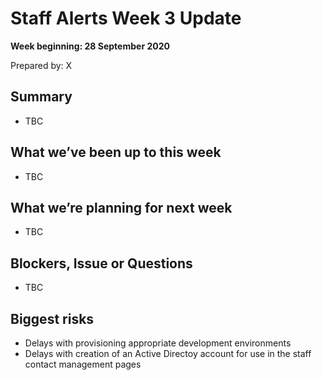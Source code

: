 # Staff Alerts Week 3 Update
**Week beginning: 28 September 2020** 

Prepared by: X

## Summary

* TBC

## What we’ve been up to​ this week​

* TBC

## What we’re planning for ​next week

* TBC

## Blockers, Issue or Questions

* TBC

## Biggest risks

* Delays with provisioning appropriate development environments
* Delays with creation of an Active Directoy account for use in the staff contact management pages

